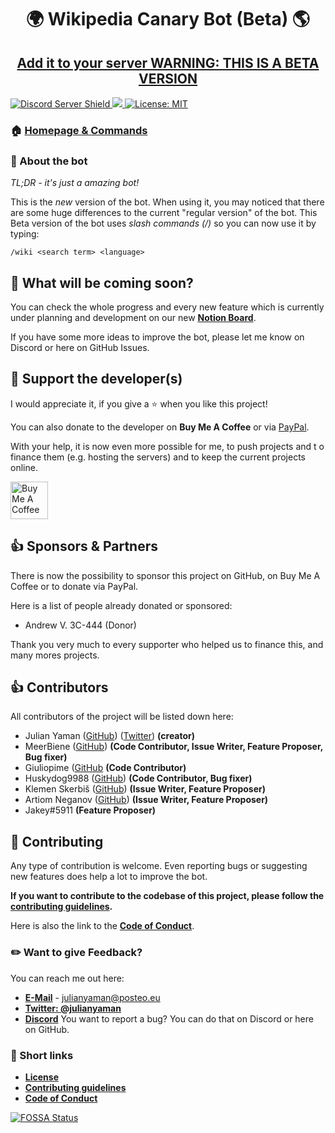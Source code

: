 <h1 align="center">🌍 Wikipedia Canary Bot (Beta) 🌎</h1>

<h2 align="center"><a href="https://discord.com/oauth2/authorize?client_id=557923645532536852&scope=applications.commands"> Add it to your server WARNING: THIS IS A BETA VERSION</a></h2>


<a href="https://discord.gg/yAUmDNb">
    <img src="https://discordapp.com/api/guilds/358751806697897984/embed.png" alt="Discord Server Shield"/>
</a>
<a href="https://discordapp.com/oauth2/authorize?client_id=554751047030013953&scope=bot&permissions=3467328">
    <img src="https://img.shields.io/badge/Discord-Add%20Bot-7289DA.svg"/>
</a>
<a href="https://github.com/wikipedia-bot/wikipedia-bot-canary/blob/main/LICENSE">
<img alt="License: MIT" src="https://img.shields.io/github/license/wikipedia-bot/wikipedia-bot-canary" target="_blank" />
</a>

### 🏠 [Homepage & Commands](https://julianyaman.de)

### 📃 About the bot

*TL;DR - it's just a amazing bot!*

This is the *new* version of the bot. When using it, you may noticed that there are some huge differences to the 
current "regular version" of the bot. This Beta version of the bot uses *slash commands (/)* so you can now use it by typing:

```
/wiki <search term> <language>
```

## 🤔 What will be coming soon?

You can check the whole progress and every new feature which is 
currently under planning and development on our new [**Notion Board**](https://www.notion.so/wikipediabot/227303c9d45646a4ac7ffdfdff0e254e?v=e4b95c24955c499fbc18eeb08b44ddea).

If you have some more ideas to improve the bot, please let me know on Discord or here on GitHub Issues.

## 🙌 Support the developer(s)

I would appreciate it, if you give a ⭐️ when you like this project!

You can also donate to the developer on **Buy Me A Coffee** or 
via [PayPal](https://www.paypal.me/julianyaman).

With your help, it is now even more possible for me, to push projects and t
o finance them (e.g. hosting the servers) and to keep the current projects online.

<a href="https://www.buymeacoffee.com/julianyaman" target="_blank"><img src="https://cdn.buymeacoffee.com/buttons/v2/default-yellow.png" alt="Buy Me A Coffee" height="60px"></a>

## 👍 Sponsors & Partners
There is now the possibility to sponsor this project on GitHub, on Buy Me A Coffee or to donate via PayPal.

Here is a list of people already donated or sponsored:

- Andrew V. 3C-444 (Donor)

Thank you very much to every supporter who helped us to finance this, and many mores projects.

## 👍 Contributors

All contributors of the project will be listed down here:

- Julian Yaman ([GitHub](https://github.com/julianYaman/)) ([Twitter](https://twitter.com/julianYaman)) **(creator)**
- MeerBiene ([GitHub](https://github.com/MeerBiene)) **(Code Contributor, Issue Writer, Feature Proposer, Bug fixer)**
- Giuliopime ([GitHub](https://github.com/Giuliopime) **(Code Contributor)**
- Huskydog9988 ([GitHub](https://github.com/Huskydog9988)) **(Code Contributor, Bug fixer)**
- Klemen Skerbiš ([GitHub](https://github.com/aha999)) **(Issue Writer, Feature Proposer)**
- Artiom Neganov ([GitHub](https://github.com/OnkelTem)) **(Issue Writer, Feature Proposer)**
- Jakey#5911 **(Feature Proposer)**

## 🤝 Contributing

Any type of contribution is welcome. Even reporting bugs or suggesting new features 
does help a lot to improve the bot.

**If you want to contribute to the codebase of this project, please follow the 
[contributing guidelines](https://github.com/wikipedia-bot/wikipedia-bot-canary/blob/main/docs/CONTRIBUTING.md).**

Here is also the link to the 
[**Code of Conduct**](https://github.com/wikipedia-bot/wikipedia-bot-canary/blob/main/docs/CODE_OF_CONDUCT.md).

### ✏️ Want to give Feedback?
You can reach me out here:
- **[E-Mail](mailto:julianyaman@posteo.eu)** - julianyaman@posteo.eu 
- **[Twitter: @julianyaman](https://twitter.com/julianyaman)**
- **[Discord](https://discord.gg/yAUmDNb)**
You want to report a bug? You can do that on Discord or here on GitHub.

### 📎 Short links

- [**License**](https://github.com/wikipedia-bot/wikipedia-bot-canary/blob/main/LICENSE)
- [**Contributing guidelines**](https://github.com/wikipedia-bot/wikipedia-bot-canary/blob/main/docs/CONTRIBUTING.md)
- [**Code of Conduct**](https://github.com/wikipedia-bot/wikipedia-bot-canary/blob/main/docs/CODE_OF_CONDUCT.md)



[![FOSSA Status](https://app.fossa.io/api/projects/git%2Bgithub.com%2Fwikipedia-bot%2Fwikipedia-bot-canary.svg?type=large)](https://app.fossa.io/projects/git%2Bgithub.com%2Fwikipedia-bot%2Fwikipedia-bot-canary?ref=badge_large)
